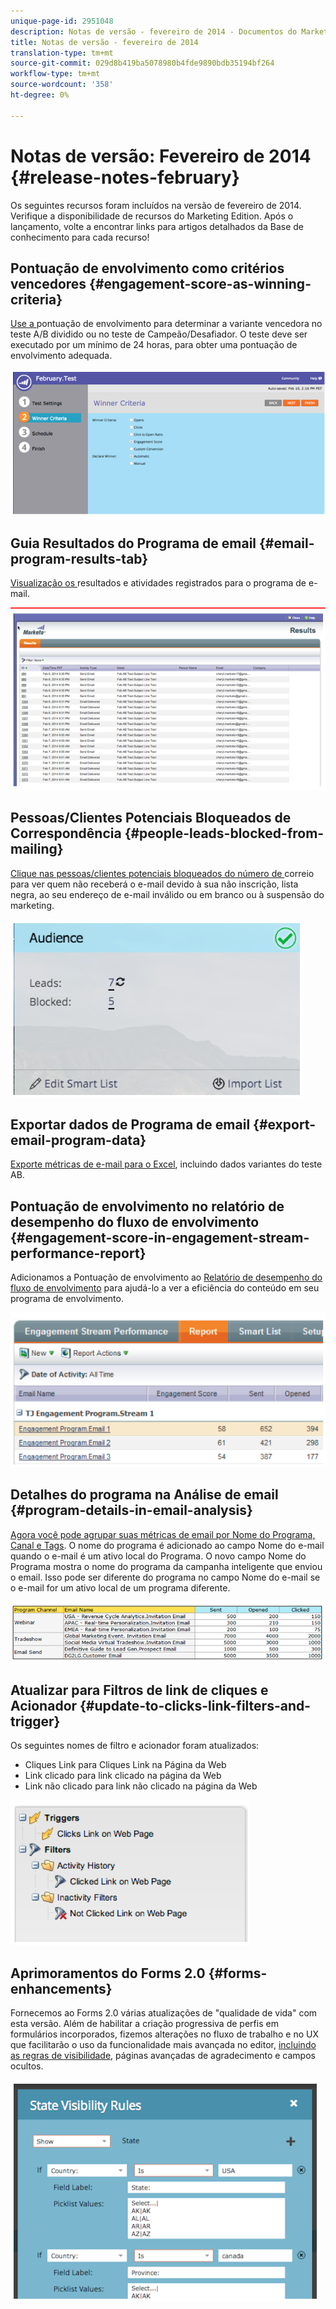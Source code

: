 ```yaml
---
unique-page-id: 2951048
description: Notas de versão - fevereiro de 2014 - Documentos do Marketo - Documentação do produto
title: Notas de versão - fevereiro de 2014
translation-type: tm+mt
source-git-commit: 029d8b419ba5078980b4fde9890bdb35194bf264
workflow-type: tm+mt
source-wordcount: '358'
ht-degree: 0%

---
```



# Notas de versão: Fevereiro de 2014 {#release-notes-february}

Os seguintes recursos foram incluídos na versão de fevereiro de 2014. Verifique a disponibilidade de recursos do Marketing Edition. Após o lançamento, volte a encontrar links para artigos detalhados da Base de conhecimento para cada recurso!

## Pontuação de envolvimento como critérios vencedores {#engagement-score-as-winning-criteria}

[Use a ](/help/marketo/product-docs/email-marketing/email-programs/email-program-actions/email-test-a-b-test/define-the-a-b-test-winner-criteria.md) pontuação de envolvimento para determinar a variante vencedora no teste A/B dividido ou no teste de Campeão/Desafiador. O teste deve ser executado por um mínimo de 24 horas, para obter uma pontuação de envolvimento adequada.

![](assets/image2014-9-22-10-3a46-3a49.png)

## Guia Resultados do Programa de email {#email-program-results-tab}

[Visualização os ](/help/marketo/product-docs/email-marketing/email-programs/email-program-data/view-email-program-results.md) resultados e atividades registrados para o programa de e-mail.

![](assets/image2014-9-22-10-3a47-3a19.png)

## Pessoas/Clientes Potenciais Bloqueados de Correspondência {#people-leads-blocked-from-mailing}

[Clique nas pessoas/clientes potenciais bloqueados do número de ](/help/marketo/product-docs/email-marketing/email-programs/managing-people-in-email-programs/define-an-audience-with-a-smart-list.md) correio para ver quem não receberá o e-mail devido à sua não inscrição, lista negra, ao seu endereço de e-mail inválido ou em branco ou à suspensão do marketing.

![](assets/image2014-9-22-10-3a47-3a42.png)

## Exportar dados de Programa de email {#export-email-program-data}

[Exporte métricas de e-mail para o Excel](/help/marketo/product-docs/email-marketing/email-programs/email-program-data/export-email-program-dashboard-to-excel.md), incluindo dados variantes do teste AB.

## Pontuação de envolvimento no relatório de desempenho do fluxo de envolvimento {#engagement-score-in-engagement-stream-performance-report}

Adicionamos a Pontuação de envolvimento ao [Relatório de desempenho do fluxo de envolvimento](/help/marketo/product-docs/email-marketing/drip-nurturing/reports-and-notifications/engagement-stream-performance-report.md) para ajudá-lo a ver a eficiência do conteúdo em seu programa de envolvimento.

![](assets/image2014-9-22-10-3a50-3a36.png)

## Detalhes do programa na Análise de email {#program-details-in-email-analysis}

[Agora você pode agrupar suas métricas de email por Nome do Programa, Canal e Tags](/help/marketo/product-docs/reporting/revenue-cycle-analytics/email-analysis/build-an-email-analysis-report-that-shows-program-information.md). O nome do programa é adicionado ao campo Nome do e-mail quando o e-mail é um ativo local do Programa. O novo campo Nome do Programa mostra o nome do programa da campanha inteligente que enviou o email. Isso pode ser diferente do programa no campo Nome do e-mail se o e-mail for um ativo local de um programa diferente.

![](assets/image2014-9-22-10-3a50-3a57.png)

## Atualizar para Filtros de link de cliques e Acionador {#update-to-clicks-link-filters-and-trigger}

Os seguintes nomes de filtro e acionador foram atualizados:

* Cliques Link para Cliques Link na Página da Web
* Link clicado para link clicado na página da Web
* Link não clicado para link não clicado na página da Web

![](assets/image2014-9-22-10-3a51-3a31.png)

## Aprimoramentos do Forms 2.0 {#forms-enhancements}

Fornecemos ao Forms 2.0 várias atualizações de &quot;qualidade de vida&quot; com esta versão. Além de habilitar a criação progressiva de perfis em formulários incorporados, fizemos alterações no fluxo de trabalho e no UX que facilitarão o uso da funcionalidade mais avançada no editor, [incluindo as regras de visibilidade](/help/marketo/product-docs/demand-generation/forms/form-fields/dynamically-toggle-visibility-of-a-form-field.md), páginas avançadas de agradecimento e campos ocultos.

![](assets/image2014-9-22-10-3a51-3a54.png)
